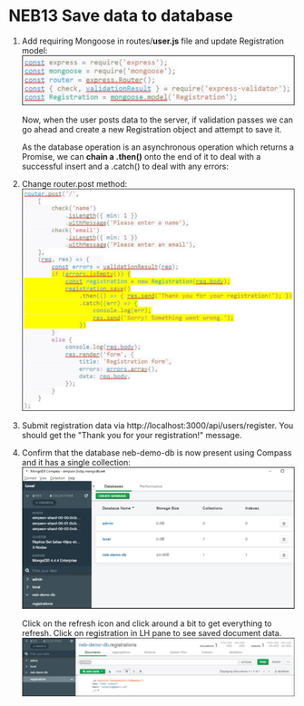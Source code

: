 # NEB13 Save data to database

1. Add requiring Mongoose in routes/**user.js** file
   and update Registration model:
    ![neb13.1](.\images\neb\neb13.1.JPG)
   
   Now, when the user posts data to the server, if validation passes we can go ahead and create a new Registration object and attempt to save it.

   As the database operation is an asynchronous operation which returns a Promise, we can **chain a .then()** onto the end of it to deal with a successful insert and a .catch() to deal with any errors:

2. Change router.post method:
    ![neb13.2](.\images\neb\neb13.2.JPG)

3. Submit registration data via http://localhost:3000/api/users/register.
   You should get the "Thank you for your registration!" message.

4. Confirm that the database neb-demo-db is now present using Compass and it has a single collection:
    ![neb13.3](.\images\neb\neb13.3.JPG)

   Click on the refresh icon and click around a bit to get everything to refresh.
   Click on registration in LH pane to see saved document data.
    ![neb13.4](.\images\neb\neb13.4.JPG)
